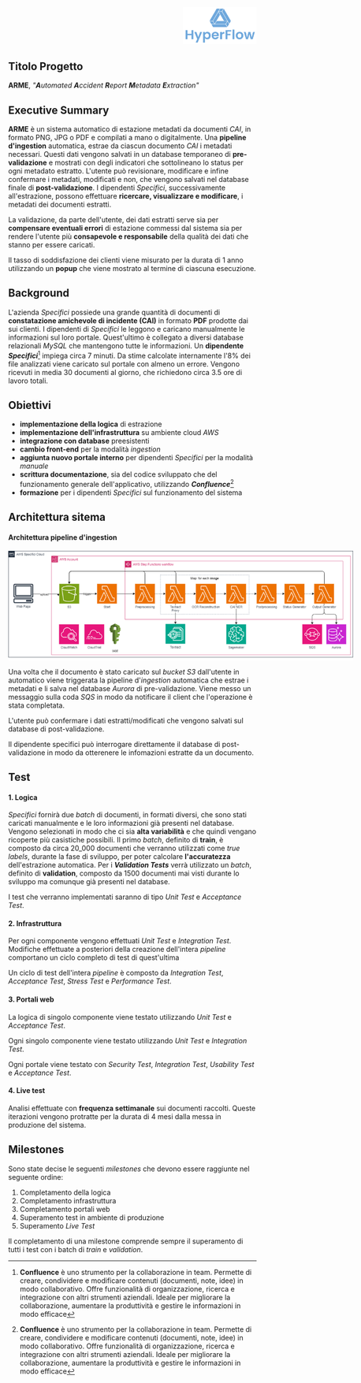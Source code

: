 <p style="text-align: right;">
  <img src="https://github.com/Lorenzo-Gardini/Project-Management/blob/main/report/images/hyperflow_logo.png?raw=true" alt="Logo" style="width: 150px;"/>
</p>

## Titolo Progetto
**ARME**, _"**A**utomated **A**ccident **R**eport **M**etadata **E**xtraction"_

## Executive Summary

**ARME** è un sistema automatico di estazione metadati da documenti _CAI_, in formato PNG, JPG o PDF e compilati a mano o digitalmente. Una **pipeline d'ingestion** automatica, estrae da ciascun documento _CAI_ i metadati necessari. Questi dati vengono salvati in un database temporaneo di **pre-validazione** e mostrati con degli indicatori che sottolineano lo status per ogni metadato estratto. L'utente può revisionare, modificare e infine confermare i metadati, modificati e non, che vengono salvati nel database finale di **post-validazione**. I dipendenti _Specifici_, successivamente all'estrazione, possono effettuare **ricercare, visualizzare e modificare**, i metadati dei documenti estratti. 

La validazione, da parte dell'utente, dei dati estratti serve sia per **compensare eventuali errori** di estazione commessi dal sistema sia per rendere l'utente più **consapevole e responsabile** della qualità dei dati che stanno per essere caricati. 

Il tasso di soddisfazione dei clienti viene misurato per la durata di 1 anno utilizzando un **popup** che viene mostrato al termine di ciascuna esecuzione.

## Background
L'azienda _Specifici_ possiede una grande quantità di documenti di **constatazione amichevole di incidente (CAI)** in formato **PDF** prodotte dai sui clienti. I dipendenti di _Specifici_ le leggono e caricano manualmente le informazioni sul loro portale. Quest'ultimo è collegato a diversi database relazionali _MySQL_ che mantengono tutte le informazioni. Un **dipendente _Specifici_**[^1] impiega circa 7 minuti. Da stime calcolate internamente l'8% dei file analizzati viene caricato sul portale con almeno un errore. Vengono ricevuti in media 30 documenti al giorno, che richiedono circa 3.5 ore di lavoro totali.

## Obiettivi
- **implementazione della logica** di estrazione
- **implementazione dell'infrastruttura** su ambiente cloud _AWS_
- **integrazione con database** preesistenti
- **cambio front-end** per la modalità _ingestion_
- **aggiunta nuovo portale interno** per dipendenti _Specifici_ per la modalità _manuale_
- **scrittura documentazione**, sia del codice sviluppato che del funzionamento generale dell'applicativo, utilizzando **_Confluence_**[^1]
- **formazione** per i dipendenti _Specifici_ sul funzionamento del sistema

## Architettura sitema
#### Architettura pipeline d'ingestion
<img src="https://github.com/Lorenzo-Gardini/Project-Management/blob/main/report/images/ingestion_architecture.png?raw=true" alt="Ingestion Pipeline" style="max-width: 700px; display:block; margin: 0 auto"/>

Una volta che il documento è stato caricato sul _bucket S3_ dall'utente in automatico viene triggerata la pipeline d'_ingestion_ automatica che estrae i metadati e li salva nel database _Aurora_ di pre-validazione. Viene messo un messaggio sulla coda _SQS_ in modo da notificare il client che l'operazione è stata completata.

L'utente può confermare i dati estratti/modificati che vengono salvati sul database di post-validazione.

Il dipendente specifici può interrogare direttamente il database di post-validazione in modo da otterenere le infomazioni estratte da un documento.

## Test
#### 1. Logica

_Specifici_ fornirà due _batch_ di documenti, in formati diversi, che sono stati caricati manualmente e le loro informazioni già presenti nel database. Vengono selezionati in modo che ci sia **alta variabilità** e che quindi vengano ricoperte più casistiche possibili. Il primo _batch_, definito di **train**, è composto da circa 20_000 documenti che verranno utilizzati come _true labels_, durante la fase di sviluppo, per poter calcolare **l'accuratezza** dell'estrazione automatica. Per i **_Validation Tests_** verrà utilizzato un _batch_, definito di **validation**, composto da 1500 documenti mai visti durante lo sviluppo ma comunque già presenti nel database. 

I test che verranno implementati saranno di tipo _Unit Test_ e _Acceptance Test_.

#### 2. Infrastruttura

Per ogni componente vengono effettuati _Unit Test_ e _Integration Test_. Modifiche effettuate a posteriori della creazione dell'intera _pipeline_ comportano un ciclo completo di test di quest'ultima

Un ciclo di test dell'intera _pipeline_ è composto da _Integration Test_, _Acceptance Test_, _Stress Test_ e _Performance Test_.

#### 3. Portali web

La logica di singolo componente viene testato utilizzando _Unit Test_ e _Acceptance Test_.

Ogni singolo componente viene testato utilizzando _Unit Test_ e _Integration Test_.

Ogni portale viene testato con _Security Test_, _Integration Test_, _Usability Test_ e _Acceptance Test_. 

#### 4. Live test

Analisi effettuate con **frequenza settimanale** sui documenti raccolti. Queste iterazioni vengono protratte per la durata di 4 mesi dalla messa in produzione del sistema.

## Milestones
Sono state decise le seguenti _milestones_ che devono essere raggiunte nel seguente ordine:
1. Completamento della logica
2. Completamento infrastruttura
3. Completamento portali web
4. Superamento test in ambiente di produzione
5. Superamento _Live Test_

Il completamento di una milestone comprende sempre il superamento di tutti i test con i batch di _train_ e _validation_.


[^1]: **Confluence** è uno strumento per la collaborazione in team. Permette di creare, condividere e modificare contenuti (documenti, note, idee) in modo collaborativo. Offre funzionalità di organizzazione, ricerca e integrazione con altri strumenti aziendali. Ideale per migliorare la collaborazione, aumentare la produttività e gestire le informazioni in modo efficace
